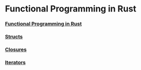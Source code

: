 # Functional Programming in Rust

### [Functional Programming in Rust](https://felixfigueroa.notion.site/Functional-Programming-in-Rust-bde84464fdd6492087f9a04fcc4e58c8?pvs=4)

### [Structs](https://felixfigueroa.notion.site/Structs-e373e9f3ef76460b82f5e0cb159bea38?pvs=4)

### [Closures](https://felixfigueroa.notion.site/Closures-db37e9ee917b4d91b73eab8d6546852a?pvs=4)

### [Iterators](https://felixfigueroa.notion.site/Iterators-823292d41b0e48059e9b9259e5196ecf?pvs=4)
